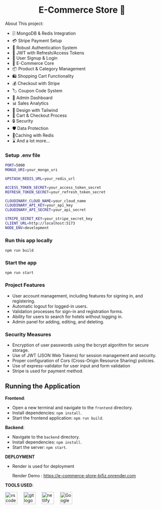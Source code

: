 <h1 align="center">E-Commerce Store 🛒</h1>

About This project:

-   🗄️ MongoDB & Redis Integration
-   💳 Stripe Payment Setup
-   🔐 Robust Authentication System
-   🔑 JWT with Refresh/Access Tokens
-   📝 User Signup & Login
-   🛒 E-Commerce Core
-   📦 Product & Category Management
-   🛍️ Shopping Cart Functionality
-   💰 Checkout with Stripe
-   🏷️ Coupon Code System
-   👑 Admin Dashboard
-   📊 Sales Analytics
-   🎨 Design with Tailwind
-   🛒 Cart & Checkout Process
-   🔒 Security
-   🛡️ Data Protection
-   🚀Caching with Redis
-   ⌛ And a lot more...

### Setup .env file

```bash
PORT=5000
MONGO_URI=your_mongo_uri

UPSTASH_REDIS_URL=your_redis_url

ACCESS_TOKEN_SECRET=your_access_token_secret
REFRESH_TOKEN_SECRET=your_refresh_token_secret

CLOUDINARY_CLOUD_NAME=your_cloud_name
CLOUDINARY_API_KEY=your_api_key
CLOUDINARY_API_SECRET=your_api_secret

STRIPE_SECRET_KEY=your_stripe_secret_key
CLIENT_URL=http://localhost:5173
NODE_ENV=development
```

### Run this app locally

```shell
npm run build
```

### Start the app

```shell
npm run start
```

### Project Features

- User account management, including features for signing in, and registering.
- Automatic logout for logged-in users.
- Validation processes for sign-in and registration forms.
- Ability for users to search for hotels without logging in.
- Admin panel for adding, editing, and deleting.

### Security Measures

- Encryption of user passwords using the bcrypt algorithm for secure storage.
- Use of JWT (JSON Web Tokens) for session management and security.
- Proper configuration of Cors (Cross-Origin Resource Sharing) policies.
- Use of express-validator for user input and form validation
- Stripe is used for payment method.


## Running the Application

 **Frontend**:

   - Open a new terminal and navigate to the `frontend` directory.
   - Install dependencies: `npm install`.
   - Start the frontend application: `npm run build`.

  **Backend**:
  
   - Navigate to the `backend` directory.
   - Install dependencies: `npm install`.
   - Start the server: `npm start`.

 **DEPLOYMENT**
 
   - Render is used for deployment
    <p align="1eft">Render Demo : https://e-commerce-store-bi5z.onrender.com</p> 


**TOOLS USED**:
 <div align="left">
  <img src="https://cdn.simpleicons.org/visualstudiocode/007ACC" height="40" alt="vscode logo"  />
  <img width="12" />
  <img src="https://cdn.simpleicons.org/git/F05032" height="40" alt="git logo"  />
  <img width="12" />
  <img src="https://cdn.simpleicons.org/netlify/00C7B7" height="40" alt="netlify logo"  />
  <img width="12" />
  <img src="https://upload.wikimedia.org/wikipedia/commons/thumb/e/e1/Google_Chrome_icon_%28February_2022%29.svg/72px-Google_Chrome_icon_%28February_2022%29.svg.png" height="40" alt="Google chrome logo"  />
</div>

    

